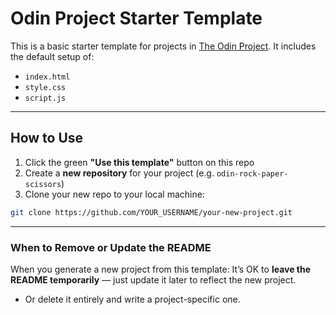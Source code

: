 # Odin Project Starter Template
This is a basic starter template for projects in [The Odin Project](https://www.theodinproject.com/). It includes the default setup of:

- `index.html`
- `style.css`
- `script.js`

---

## How to Use
1. Click the green **"Use this template"** button on this repo
2. Create a **new repository** for your project (e.g. `odin-rock-paper-scissors`)
3. Clone your new repo to your local machine:

```bash
git clone https://github.com/YOUR_USERNAME/your-new-project.git
```


---

### When to Remove or Update the README

When you generate a new project from this template:
 It’s OK to **leave the README temporarily** — just update it later to reflect the new project.
- Or delete it entirely and write a project-specific one.

